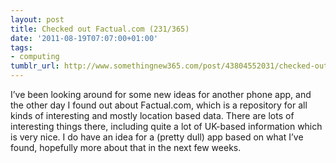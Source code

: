 ```yaml
---
layout: post
title: Checked out Factual.com (231/365)
date: '2011-08-19T07:07:00+01:00'
tags:
- computing
tumblr_url: http://www.somethingnew365.com/post/43804552031/checked-out-factualcom-231365
---
```

I’ve been looking around for some new ideas for another phone app, and the other day I found out about Factual.com, which is a repository for all kinds of interesting and mostly location based data.
There are lots of interesting things there, including quite a lot of UK-based information which is very nice. I do have an idea for a (pretty dull) app based on what I’ve found, hopefully more about that in the next few weeks.
